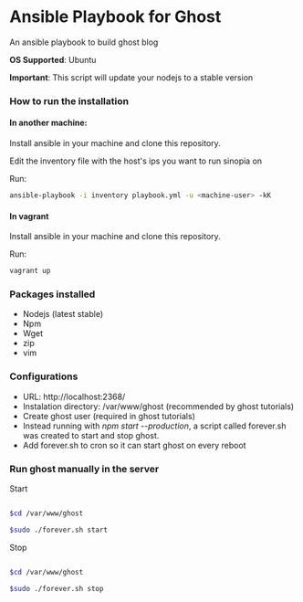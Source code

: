 # Ansible Playbook for Ghost

An ansible playbook to build ghost blog

**OS Supported**: Ubuntu

**Important**: This script will update your nodejs to a stable version

### How to run the installation

#### In another machine:

Install ansible in your machine and clone this repository.

Edit the inventory file with the host's ips you want to run sinopia on

Run:
```bash
ansible-playbook -i inventory playbook.yml -u <machine-user> -kK
```

#### In vagrant

Install ansible in your machine and clone this repository.

Run:
```bash
vagrant up
```

### Packages installed
* Nodejs (latest stable)
* Npm
* Wget
* zip
* vim

### Configurations

* URL: http://localhost:2368/
* Instalation directory: /var/www/ghost (recommended by ghost tutorials)
* Create ghost user (required in ghost tutorials)
* Instead running with *npm start --production*, a script called forever.sh was created to start and stop ghost.
* Add forever.sh to cron so it can start ghost on every reboot


### Run ghost manually in the server

Start

```bash

$cd /var/www/ghost

$sudo ./forever.sh start

```

Stop

```bash

$cd /var/www/ghost

$sudo ./forever.sh stop

```
